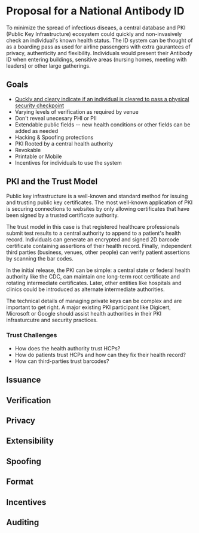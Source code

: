 # Proposal for a National Antibody ID
To minimize the spread of infectious diseaes, a central database and PKI (Public Key Infrastructure) ecosystem could quickly and non-invasively check an individual's known health status. The ID system can be thought of as a boarding pass as used for airline passengers with extra gaurantees of privacy, authenticity and flexibility. Individuals would present their Antibody ID when entering buildings, sensitive areas (nursing homes, meeting with leaders) or other large gatherings.

## Goals
- [Quckly and cleary indicate if an individual is cleared to pass a physical security checkpoint](#Verification)
- Varying levels of verification as required by venue
- Don't reveal unecesary PHI or PII
- Extendable public fields -- new health conditions or other fields can be added as needed
- Hacking & Spoofing protections
- PKI Rooted by a central health authority
- Revokable
- Printable or Mobile
- Incentives for individuals to use the system


## PKI and the Trust Model
Public key infrastructure is a well-known and standard method for issuing and trusting public key certificates. The most well-known application of PKI is securing connections to websites by only allowing certificates that have been signed by a trusted certificate authority. 

The trust model in this case is that registered healthcare professionals submit test results to a central authority to append to a patient's health record. Individuals can generate an encrypted and signed 2D barcode certificate containing assertions of their health record. Finally, independent third parties (business, venues, other people) can verify patient assertions by scanning the bar codes. 

In the initial release, the PKI can be simple: a central state or federal health authority like the CDC, can maintain one long-term root certificate and rotating intermediate certificates. Later, other entities like hospitals and clinics could be introduced as alternate intermediate authorities. 

The technical details of managing private keys can be complex and are important to get right. A major existing PKI participant like Digicert, Microsoft or Google should assist health authorities in their PKI infrasturcutre and security practices.

### Trust Challenges
- How does the health authority trust HCPs?
- How do patients trust HCPs and how can they fix their health record?
- How can third-parties trust barcodes?

## Issuance


## Verification
## Privacy
## Extensibility
## Spoofing
## Format
## Incentives
## Auditing

